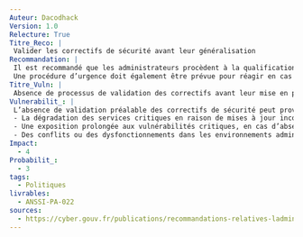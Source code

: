 ```yaml
---
Auteur: Dacodhack
Version: 1.0
Relecture: True
Titre_Reco: |
 Valider les correctifs de sécurité avant leur généralisation
Recommandation: |
 Il est recommandé que les administrateurs procèdent à la qualification des correctifs de sécurité avant leur mise en production et leur généralisation.</br>
 Une procédure d’urgence doit également être prévue pour réagir en cas de crise nécessitant l’application d’un correctif de sécurité au plus vite.
Titre_Vuln: |
 Absence de processus de validation des correctifs avant leur mise en production
Vulnerabilit_: |
 L’absence de validation préalable des correctifs de sécurité peut provoquer:</br>
 - La dégradation des services critiques en raison de mises à jour incompatibles ou défaillantes;</br>
 - Une exposition prolongée aux vulnérabilités critiques, en cas d’absence de procédure d’urgence efficace;</br>
 - Des conflits ou des dysfonctionnements dans les environnements administrés, compromettant la stabilité du SI.
Impact: 
  - 4
Probabilit_: 
  - 3
tags:
  - Politiques
livrables:
  - ANSSI-PA-022
sources:
  - https://cyber.gouv.fr/publications/recommandations-relatives-ladministration-securisee-des-si
---
```

